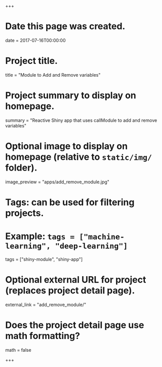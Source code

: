 +++
# Date this page was created.
date = 2017-07-16T00:00:00

# Project title.
title = "Module to Add and Remove variables"

# Project summary to display on homepage.
summary = "Reactive Shiny app that uses callModule to add and remove variables"

# Optional image to display on homepage (relative to `static/img/` folder).
image_preview = "apps/add_remove_module.jpg"

# Tags: can be used for filtering projects.
# Example: `tags = ["machine-learning", "deep-learning"]`
tags = ["shiny-module", "shiny-app"]

# Optional external URL for project (replaces project detail page).
external_link = "add_remove_module/"

# Does the project detail page use math formatting?
math = false

+++

